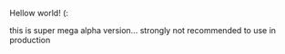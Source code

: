 Hellow world! (:

this is super mega alpha version... strongly not recommended to use in production

